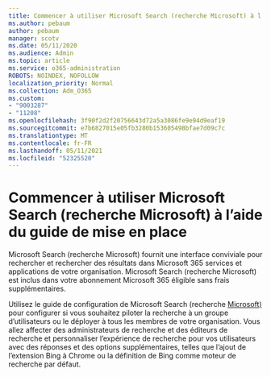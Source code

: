 ```yaml
---
title: Commencer à utiliser Microsoft Search (recherche Microsoft) à l’aide du guide de mise en place
ms.author: pebaum
author: pebaum
manager: scotv
ms.date: 05/11/2020
ms.audience: Admin
ms.topic: article
ms.service: o365-administration
ROBOTS: NOINDEX, NOFOLLOW
localization_priority: Normal
ms.collection: Adm_O365
ms.custom:
- "9003287"
- "11208"
ms.openlocfilehash: 3f90f2d2f20756643d72a5a3086fe9e94d9eaf19
ms.sourcegitcommit: e7b6827015e05fb3280b153605498bfae7d09c7c
ms.translationtype: MT
ms.contentlocale: fr-FR
ms.lasthandoff: 05/11/2021
ms.locfileid: "52325520"
---
```

# <a name="get-started-with-microsoft-search-using-the-set-up-guide"></a>Commencer à utiliser Microsoft Search (recherche Microsoft) à l’aide du guide de mise en place

Microsoft Search (recherche Microsoft) fournit une interface conviviale pour rechercher et rechercher des résultats dans Microsoft 365 services et applications de votre organisation. Microsoft Search (recherche Microsoft) est inclus dans votre abonnement Microsoft 365 éligible sans frais supplémentaires. 

Utilisez le guide de configuration de Microsoft Search (recherche [Microsoft)](https://go.microsoft.com/fwlink/?linkid=2156919) pour configurer si vous souhaitez piloter la recherche à un groupe d’utilisateurs ou le déployer à tous les membres de votre organisation. Vous allez affecter des administrateurs de recherche et des éditeurs de recherche et personnaliser l’expérience de recherche pour vos utilisateurs avec des réponses et des options supplémentaires, telles que l’ajout de l’extension Bing à Chrome ou la définition de Bing comme moteur de recherche par défaut.